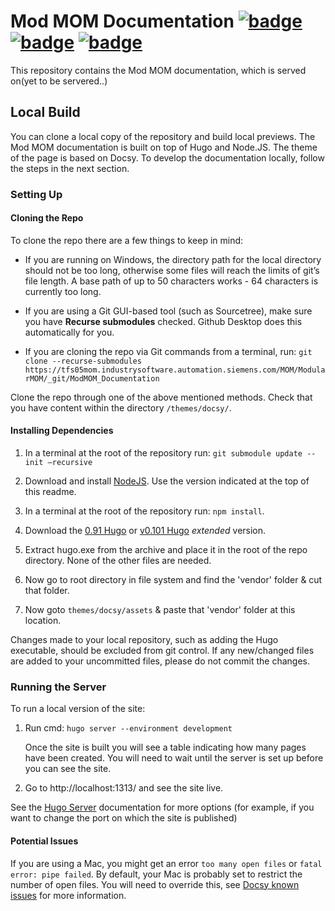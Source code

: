 # Mod MOM Documentation [![badge](https://img.shields.io/badge/hugo-0.91.0-green.svg)](https://gohugo.io/) [![badge](https://img.shields.io/badge/node-16.14.0-green.svg)](https://nodejs.org/en/) [![badge](https://img.shields.io/badge/docsy-0.1.0-green.svg)](https://www.docsy.dev/)



This repository contains the Mod MOM documentation, which is served on(yet to be servered..)






## Local Build



You can clone a local copy of the repository and build local previews. The Mod MOM documentation is built on top of Hugo and Node.JS. The theme of the page is based on Docsy. To develop the documentation locally, follow the steps in the next section.



### Setting Up



#### Cloning the Repo



To clone the repo there are a few things to keep in mind:



* If you are running on Windows, the directory path for the local directory should not be too long, otherwise some files will reach the limits of git’s file length. A base path of up to 50 characters works - 64 characters is currently too long.

* If you are using a Git GUI-based tool (such as Sourcetree), make sure you have **Recurse submodules** checked. Github Desktop does this automatically for you.

* If you are cloning the repo via Git commands from a terminal, run: `git clone --recurse-submodules https://tfs05mom.industrysoftware.automation.siemens.com/MOM/ModularMOM/_git/ModMOM_Documentation`



Clone the repo through one of the above mentioned methods. Check that you have content within the directory `/themes/docsy/`.



#### Installing Dependencies

1. In a terminal at the root of the repository run: ```git submodule update --init –recursive```

1. Download and install [NodeJS](https://nodejs.org/en/download/). Use the version indicated at the top of this readme.

1. In a terminal at the root of the repository run: `npm install`.

1. Download the [0.91 Hugo](https://github.com/gohugoio/hugo/releases/tag/v0.91.0) or [v0.101 Hugo](https://github.com/gohugoio/hugo/releases/tag/v0.101.0) *extended* version.

1. Extract hugo.exe from the archive and place it in the root of the repo directory. None of the other files are needed.

1. Now go to root directory in file system and find the 'vendor' folder & cut that folder.

1. Now goto ```themes/docsy/assets``` & paste that 'vendor' folder at this location. 



Changes made to your local repository, such as adding the Hugo executable, should be excluded from git control. If any new/changed files are added to your uncommitted files, please do not commit the changes.



### Running the Server



To run a local version of the site:



1. Run cmd: `hugo server --environment development`



    Once the site is built you will see a table indicating how many pages have been created. You will need to wait until the server is set up before you can see the site.



2. Go to http://localhost:1313/  and see the site live.



See the [Hugo Server](https://gohugo.io/commands/hugo_server/) documentation for more options (for example, if you want to change the port on which the site is published)



#### Potential Issues



If you are using a Mac, you might get an error `too many open files` or `fatal error: pipe failed`. By default, your Mac is probably set to restrict the number of open files. You will need to override this, see [Docsy known issues](https://www.docsy.dev/docs/getting-started/#known-issues) for more information.